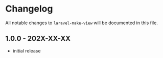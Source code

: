 # Changelog

All notable changes to `laravel-make-view` will be documented in this file.

## 1.0.0 - 202X-XX-XX

- initial release
